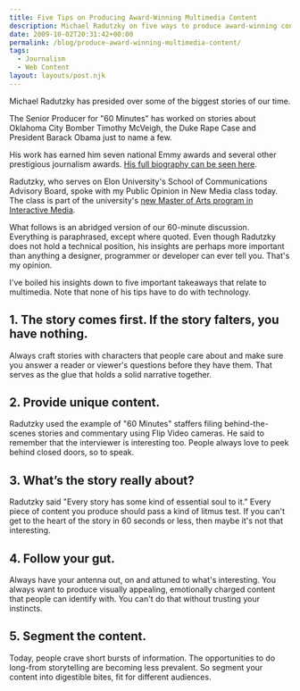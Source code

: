 ```yaml
---
title: Five Tips on Producing Award-Winning Multimedia Content
description: Michael Radutzky on five ways to produce award-winning content.
date: 2009-10-02T20:31:42+00:00
permalink: /blog/produce-award-winning-multimedia-content/
tags:
  - Journalism
  - Web Content
layout: layouts/post.njk
---
```


Michael Radutzky has presided over some of the biggest stories of our time.

The Senior Producer for "60 Minutes" has worked on stories about Oklahoma City Bomber Timothy McVeigh, the Duke Rape Case and President Barack Obama just to name a few.

His work has earned him seven national Emmy awards and several other prestigious journalism awards. [His full biography can be seen here](http://www.elon.edu/e-web/academics/communications/advisoryboard.xhtml).

Radutzky, who serves on Elon University's School of Communications Advisory Board, spoke with my Public Opinion in New Media class today. The class is part of the university's [new Master of Arts program in Interactive Media](http://www.elon.edu/e-web/academics/communications/interactive_media/).

What follows is an abridged version of our 60-minute discussion. Everything is paraphrased, except where quoted. Even though Radutzky does not hold a technical position, his insights are perhaps more important than anything a designer, programmer or developer can ever tell you. That's my opinion.

I've boiled his insights down to five important takeaways that relate to multimedia. Note that none of his tips have to do with technology.

## 1. The story comes first. If the story falters, you have nothing.

Always craft stories with characters that people care about and make sure you answer a reader or viewer's questions before they have them. That serves as the glue that holds a solid narrative together.

## 2. Provide unique content.

Radutzky used the example of "60 Minutes" staffers filing behind-the-scenes stories and commentary using Flip Video cameras. He said to remember that the interviewer is interesting too. People always love to peek behind closed doors, so to speak.

## 3. What&#8217;s the story really about?

Radutzky said "Every story has some kind of essential soul to it." Every piece of content you produce should pass a kind of litmus test. If you can't get to the heart of the story in 60 seconds or less, then maybe it's not that interesting.

## 4. Follow your gut.

Always have your antenna out, on and attuned to what's interesting. You always want to produce visually appealing, emotionally charged content that people can identify with. You can't do that without trusting your instincts.

## 5. Segment the content.

Today, people crave short bursts of information. The opportunities to do long-from storytelling are becoming less prevalent. So segment your content into digestible bites, fit for different audiences.
